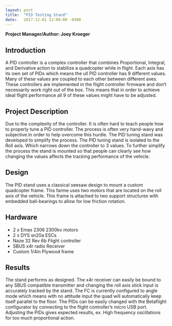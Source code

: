 ```yaml
---
layout: post
title:  "PID Testing Stand"
date:   2017-12-01 12:00:00 -0400
---
```


**Project Manager/Author: Joey Kroeger**

## Introduction

A PID controller is a complex controller that combines Proportional, Integral, and Derivative action to stabilize a quadcopter while in flight. Each axis has its own set of PIDs which means the ull PID controller has 9 different values. Many of these values are coupled to each other between different axes. These controllers are implemented in the flight controller firmware and don’t necessarily work right out of the box. This means that in order to achieve ideal flight performance all 9 of these values might have to be adjusted.

## Project Description

Due to the complexity of the controller. It is often hard to teach people how to properly tune a PID controller. The process is often very hand-wavy and subjective.In order to help overcome this hurdle. The PID tuning stand was developed to simplify the process. The PID tuning stand is isolated to the Roll axis. Which narrows down the controller to 3 values. To further simplify the process the stand is mounted so that people can clearly see how changing the values affects the tracking performance of the vehicle. 

## Design

The PID stand uses a classical seesaw design to mount a custom quadcopter frame. This farme uses two motors that are located on the roll axis of the vehicle. This frame is attached to two support structures with embedded ball-bearings to allow for low friction rotation.

## Hardware
* 2 x Emax 2306 2300kv motors
* 2 x DYS sn20a ESCs
* Naze 32 Rev 6b Flight controller
* SBUS x4r radio Receiver
* Custom 1/4in Plywood frame

## Results

The stand performs as designed. The x4r receiver can easily be bound to any SBUS compatible transmitter and changing the roll axis stick input is accurately tracked by the stand. The FC is currently configured to angle mode which means with no attitude input the quad will automatically keep itself parallel to the floor. The PIDs can be easily changed with the Betaflight configurator by connecting to the flight controller’s micro USB port. Adjusting the PIDs gives expected results, ex. High frequency oscillations for too much proportional action. 


